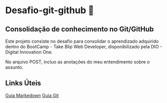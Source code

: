 # Desafio-git-github 📖

## Consolidação de conhecimento no Git/GitHub

<p>Este projeto consiste no desafio para consolidar o aprendizado adquirido dentro do BootCamp - Take Blip Web Developer, disponibilizado pela DIO - Digital Innovation One.</p>
<p>No arquivo POST, incluo as anotações do meu entendimento sobre o assunto.</p>

## Links Úteis

[Guia Markedown](https://www.markdownguide.org/)
[Guia Git](https://git-scm.com/docs/gittutorial)
